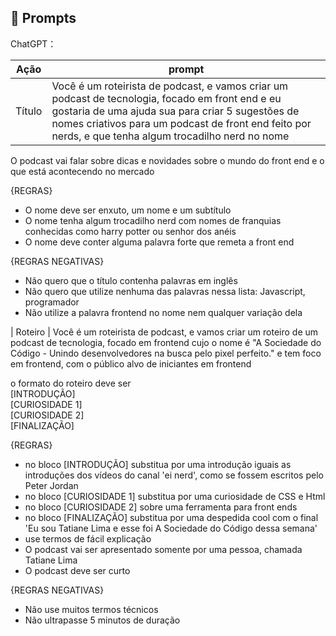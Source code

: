 ## 🧠 Prompts


ChatGPT：

|   Ação   | prompt                                                                                                                                                                                                                                                                         |
| :------: | ------------------------------------------------------------------------------------------------------------------------------------------------------------------------------------------------------------------------------------------------------------------------------ |
|  Título  | Você é um roteirista de podcast, e vamos criar um podcast de tecnologia, focado em front end e eu gostaria de uma ajuda sua para criar 5 sugestões de nomes criativos para um podcast de front end feito por nerds, e que tenha algum trocadilho nerd no nome

O podcast vai falar sobre dicas e novidades sobre o mundo do front end e o que está acontecendo no mercado

{REGRAS}

- O nome deve ser enxuto, um nome e um subtítulo
- O nome tenha algum trocadilho nerd com nomes de franquias conhecidas como harry potter ou senhor dos anéis
- O nome deve conter alguma palavra forte que remeta a front end 

{REGRAS NEGATIVAS}

- Não quero que o título contenha palavras em inglês
- Não quero que utilize nenhuma das palavras nessa lista: Javascript, programador
- Não utilize a palavra frontend no nome nem qualquer variação dela


| Roteiro | Você é um roteirista de podcast, e vamos criar um  roteiro de um podcast de tecnologia, focado em frontend cujo o nome é "A Sociedade do Código - Unindo desenvolvedores na busca pelo pixel perfeito." e tem foco em frontend,  com o público alvo de iniciantes em frontend

o formato do roteiro deve ser  
[INTRODUÇÃO]  
[CURIOSIDADE 1]  
[CURIOSIDADE 2]  
[FINALIZAÇÃO]

{REGRAS}

- no bloco [INTRODUÇÃO] substitua por uma introdução iguais as introduções dos vídeos do canal 'ei nerd', como se fossem escritos pelo Peter Jordan
- no bloco [CURIOSIDADE 1] substitua por uma curiosidade de CSS e Html
- no bloco [CURIOSIDADE 2] sobre uma ferramenta para front ends
- no bloco [FINALIZAÇÃO] substitua por uma despedida cool com o final 'Eu sou Tatiane Lima e esse foi A Sociedade do Código dessa semana'
- use termos de fácil explicação
- O podcast vai ser apresentado somente por uma pessoa, chamada Tatiane Lima
- O podcast deve ser curto

{REGRAS NEGATIVAS}

- Não use muitos termos técnicos
- Não ultrapasse 5 minutos de duração